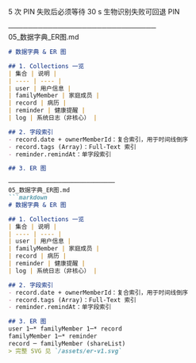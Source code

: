 5 次 PIN 失败后必须等待 30 s
生物识别失败可回退 PIN


──────────────────────────────  
05_数据字典_ER图.md
```markdown
# 数据字典 & ER 图

## 1. Collections 一览
| 集合 | 说明 |
| ---- | ---- |
| user | 用户信息 |
| familyMember | 家庭成员 |
| record | 病历 |
| reminder | 健康提醒 |
| log | 系统日志（非核心） |

## 2. 字段索引
- record.date + ownerMemberId：复合索引，用于时间线倒序  
- record.tags (Array)：Full-Text 索引  
- reminder.remindAt：单字段索引

## 3. ER 图

──────────────────────────────  
05_数据字典_ER图.md
```markdown
# 数据字典 & ER 图

## 1. Collections 一览
| 集合 | 说明 |
| ---- | ---- |
| user | 用户信息 |
| familyMember | 家庭成员 |
| record | 病历 |
| reminder | 健康提醒 |
| log | 系统日志（非核心） |

## 2. 字段索引
- record.date + ownerMemberId：复合索引，用于时间线倒序  
- record.tags (Array)：Full-Text 索引  
- reminder.remindAt：单字段索引

## 3. ER 图
user 1─* familyMember 1─* record
familyMember 1─* reminder
record ─ familyMember (shareList)
> 完整 SVG 见 `/assets/er-v1.svg`

